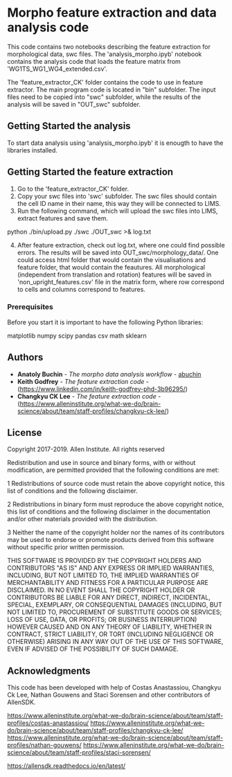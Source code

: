 # Morpho feature extraction and data analysis code

This code contains two notebooks describing the feature extraction for morphological data, swc files. The 'analysis_morpho.ipyb' notebook contains the analysis code that loads the feature matrix from 'WG1TS_WG1_WG4_extended.csv'.

The 'feature_extractor_CK' folder contains the code to use in feature extractor. The main program code is located in "bin" subfolder. The input files need to be copied into "swc" subfolder, while the results of the analysis will be saved in "OUT_swc" subfolder.


## Getting Started the analysis

To start data analysis using 'analysis_morpho.ipyb' it is enougth to have the libraries installed.


## Getting Started the feature extraction

1) Go to the 'feature_extractor_CK' folder.
2) Copy your swc files into 'swc' subfolder. The swc files should contain the cell ID name in their name, this way they will be connected to LIMS.
3) Run the following command, which will upload the swc files into LIMS, extract features and save them.

python ./bin/upload.py ./swc ./OUT_swc >& log.txt

4) After feature extraction, check out log.txt, where one could find possible errors. The results will be saved into OUT_swc/morphology_data/. One could access html folder that would contain the visualisations and feature folder, that would contain the feautures. All morphological (independent from translation and rotation) features will be saved in 'non_upright_features.csv' file in the matrix form, where row correspond to cells and columns correspond to features.


### Prerequisites

Before you start it is important to have the following Python libraries:

matplotlib
numpy
scipy
pandas
csv
math
sklearn


## Authors

* **Anatoly Buchin** - *The morpho data analysis workflow* - [abuchin](https://github.com/abuchin)
* **Keith Godfrey** - *The feature extraction code* - (https://www.linkedin.com/in/keith-godfrey-phd-3b96295/)
* **Changkyu CK Lee** - *The feature extraction code* - (https://www.alleninstitute.org/what-we-do/brain-science/about/team/staff-profiles/changkyu-ck-lee/)


## License

Copyright 2017-2019. Allen Institute. All rights reserved

Redistribution and use in source and binary forms, with or without modification, are permitted provided that the
following conditions are met:

1 Redistributions of source code must retain the above copyright notice, this list of conditions and the following
disclaimer.

2 Redistributions in binary form must reproduce the above copyright notice, this list of conditions and the following
disclaimer in the documentation and/or other materials provided with the distribution.

3 Neither the name of the copyright holder nor the names of its contributors may be used to endorse or promote
products derived from this software without specific prior written permission.

THIS SOFTWARE IS PROVIDED BY THE COPYRIGHT HOLDERS AND CONTRIBUTORS "AS IS" AND ANY EXPRESS OR IMPLIED WARRANTIES,
INCLUDING, BUT NOT LIMITED TO, THE IMPLIED WARRANTIES OF MERCHANTABILITY AND FITNESS FOR A PARTICULAR PURPOSE ARE
DISCLAIMED. IN NO EVENT SHALL THE COPYRIGHT HOLDER OR CONTRIBUTORS BE LIABLE FOR ANY DIRECT, INDIRECT, INCIDENTAL,
SPECIAL, EXEMPLARY, OR CONSEQUENTIAL DAMAGES (INCLUDING, BUT NOT LIMITED TO, PROCUREMENT OF SUBSTITUTE GOODS OR
SERVICES; LOSS OF USE, DATA, OR PROFITS; OR BUSINESS INTERRUPTION) HOWEVER CAUSED AND ON ANY THEORY OF LIABILITY,
WHETHER IN CONTRACT, STRICT LIABILITY, OR TORT (INCLUDING NEGLIGENCE OR OTHERWISE) ARISING IN ANY WAY OUT OF THE USE
OF THIS SOFTWARE, EVEN IF ADVISED OF THE POSSIBILITY OF SUCH DAMAGE.


## Acknowledgments

This code has been developed with help of Costas Anastassiou, Changkyu Ck Lee, Nathan Gouwens and Staci Sorensen and other contributors of AllenSDK.

https://www.alleninstitute.org/what-we-do/brain-science/about/team/staff-profiles/costas-anastassiou/
https://www.alleninstitute.org/what-we-do/brain-science/about/team/staff-profiles/changkyu-ck-lee/
https://www.alleninstitute.org/what-we-do/brain-science/about/team/staff-profiles/nathan-gouwens/
https://www.alleninstitute.org/what-we-do/brain-science/about/team/staff-profiles/staci-sorensen/

https://allensdk.readthedocs.io/en/latest/